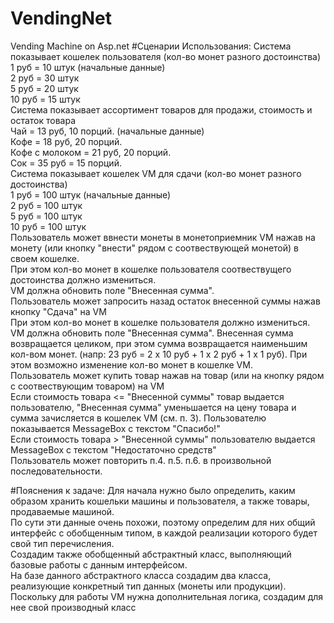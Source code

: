 # VendingNet
Vending Machine on Asp.net
#Сценарии Использования:
Система показывает кошелек пользователя (кол-во монет разного достоинства)  
1 руб = 10 штук (начальные данные)  
2 руб = 30 штук  
5 руб = 20 штук  
10 руб = 15 штук  
Система показывает ассортимент товаров для продажи, стоимость и остаток товара  
Чай = 13 руб, 10 порций. (начальные данные)  
Кофе = 18 руб, 20 порций.  
Кофе с молоком = 21 руб, 20 порций.  
Сок = 35 руб = 15 порций.  
Система показывает кошелек VM для сдачи (кол-во монет разного достоинства)  
1 руб = 100 штук (начальные данные)  
2 руб = 100 штук  
5 руб = 100 штук  
10 руб = 100 штук  
Пользователь может ввнести монеты в монетоприемник VM нажав на монету (или кнопку "внести" рядом с соотвествующей монетой) в своем кошелке.  
При этом кол-во монет в кошелке пользователя соотвествущего достоинства должно измениться.  
VM должна обновить поле "Внесенная сумма".  
Пользователь может запросить назад остаток внесенной суммы нажав кнопку "Сдача" на VM  
При этом кол-во монет в кошелке пользователя должно измениться.  
VM должна обновить поле "Внесенная сумма".
Внесенная сумма возвращается целиком, при этом сумма возвращается наименьшим кол-вом монет. (напр: 23 руб = 2 х 10 руб + 1 х 2 руб + 1 х 1 руб). При этом возможно изменение кол-во монет в кошелке VM.  
Пользователь может купить товар нажав на товар (или на кнопку рядом с соотвествующим товаром) на VM  
Если стоимость товара <= "Внесенной суммы" товар выдается пользователю, "Внесенная сумма" уменьшается на цену товара и сумма зачисляется в кошелек VM (см. п. 3). Пользователю показывается MessageBox с текстом "Спасибо!"  
Если стоимость товара > "Внесенной суммы" пользователю выдается MessageBox с текстом "Недостаточно средств"  
Пользователь может повторить п.4. п.5. п.6. в произвольной последовательности.  

#Пояснения к задаче:
Для начала нужно было определить, каким образом хранить кошельки машины и пользователя, а также товары, продаваемые машиной.  
По сути эти данные очень похожи, поэтому определим для них общий интерфейс с обобщенным типом, в каждой реализации которого будет свой тип перечисления.  
Создадим также обобщенный абстрактный класс, выполняющий базовые работы с данным интерфейсом.  
На базе данного абстрактного класса создадим два класса, реализующие конкретный тип данных (монеты или продукции).  
Поскольку для работы VM нужна дополнительная логика, создадим для нее свой производный класс  
